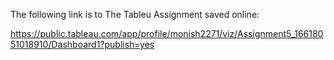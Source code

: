 The following link is to The Tableu Assignment saved online:

https://public.tableau.com/app/profile/monish2271/viz/Assignment5_16618051018910/Dashboard1?publish=yes
